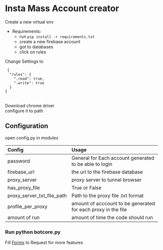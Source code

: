 # Insta Mass Account creator

Create a new virtual env

- Requirements:<br>
  - run `pip install -r requirements.txt`
  - create a new firebase account <br>
  - got to databases <br>
  - click on rules <br>
  
Change Settings to
```
 {
  "rules": {
    ".read": true,
    ".write": true
  }
}
```
<br>
Download chrome driver<br> 
configure it to path<br> 

## Configuration
open config.py in modules

| Config | Usage |
| :---         |  :---     |
| password | General for Each account generated to be able to login |
| firebase_url | the url to the firebase database |
| proxy_server | proxy server to tunnel browser |
| has_proxy_file | True or False |
| proxy_server_txt_file_path | Path to the proxy file .txt format |
| profile_per_proxy | amount of acccount to be generated for each proxy in the file |
| amount of run | amount of time the code should run |


### Run <strong>python botcore.py</strong>


Fill <a href="https://goo.gl/forms/ZgL8r2DjuaM7xl9R2">Forms</a> to Request for more features


